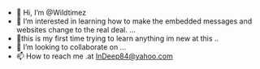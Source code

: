 - 👋 Hi, I’m @Wildtimez
- 👀 I’m interested in learning how to make the embedded messages and websites change to the real deal. ...
- 🌱this is my first time trying to learn anything im new at this ..
- 💞️ I’m looking to collaborate on ...
- 📫 How to reach me .at InDeep84@yahoo.com

<!---
Wildtimez/Wildtimez is a ✨ special ✨ repository because its `README.md` (this file) appears on your GitHub profile.
You can click the Preview link to take a look at your changes.
--->
